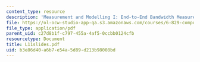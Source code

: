 ```yaml
---
content_type: resource
description: 'Measurement and Modelling I: End-to-End Bandwidth Measurements'
file: https://ol-ocw-studio-app-qa.s3.amazonaws.com/courses/6-829-computer-networks-fall-2002/b3e86d40a6b7e54a5d89d213b98008bd_L11slides.pdf
file_type: application/pdf
parent_uid: c27d8b1f-c797-455a-4af5-0ccbb0124cfb
resourcetype: Document
title: L11slides.pdf
uid: b3e86d40-a6b7-e54a-5d89-d213b98008bd
---
```

